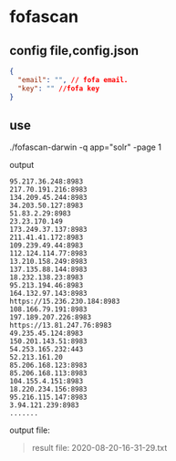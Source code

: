 # fofascan


## config file,config.json

```json
{
  "email": "", // fofa email.
  "key": "" //fofa key
}

```

## use

./fofascan-darwin -q app="solr" -page 1

output

```
95.217.36.248:8983
217.70.191.216:8983
134.209.45.244:8983
34.203.50.127:8983
51.83.2.29:8983
23.23.170.149
173.249.37.137:8983
211.41.41.172:8983
109.239.49.44:8983
112.124.114.77:8983
13.210.158.249:8983
137.135.88.144:8983
18.232.138.23:8983
95.213.194.46:8983
164.132.97.143:8983
https://15.236.230.184:8983
108.166.79.191:8983
197.189.207.226:8983
https://13.81.247.76:8983
49.235.45.124:8983
150.201.143.51:8983
54.253.165.232:443
52.213.161.20
85.206.168.123:8983
85.206.168.113:8983
104.155.4.151:8983
18.220.234.156:8983
95.216.115.147:8983
3.94.121.239:8983
.......
```

output file:

> result file: 2020-08-20-16-31-29.txt



